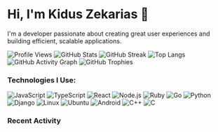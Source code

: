 # Hi, I'm Kidus Zekarias 👋

I'm a developer passionate about creating great user experiences and building efficient, scalable applications.

![Profile Views](https://komarev.com/ghpvc/?username=kidusshoa)
![GitHub Stats](https://github-readme-stats.vercel.app/api?username=kidusshoa&show_icons=true&theme=radical)
![GitHub Streak](https://github-readme-streak-stats.herokuapp.com/?user=kidusshoa&theme=radical)
![Top Langs](https://github-readme-stats.vercel.app/api/top-langs/?username=kidusshoa&layout=compact&theme=radical)
![GitHub Activity Graph](https://activity-graph.herokuapp.com/graph?username=kidusshoa&theme=dracula)
![GitHub Trophies](https://github-profile-trophy.vercel.app/?username=kidusshoa&theme=dracula)

### Technologies I Use:

![JavaScript](https://img.shields.io/badge/-JavaScript-F7DF1E?logo=javascript&logoColor=black)
![TypeScript](https://img.shields.io/badge/-TypeScript-007ACC?logo=typescript&logoColor=white)
![React](https://img.shields.io/badge/-React-61DAFB?logo=react&logoColor=white)
![Node.js](https://img.shields.io/badge/-Node.js-339933?logo=node.js&logoColor=white)
![Ruby](https://img.shields.io/badge/-Ruby-CC342D?logo=ruby&logoColor=white)
![Go](https://img.shields.io/badge/-Go-00ADD8?logo=go&logoColor=white)
![Python](https://img.shields.io/badge/-Python-3776AB?logo=python&logoColor=white)
![Django](https://img.shields.io/badge/-Django-092E20?logo=django&logoColor=white)
![Linux](https://img.shields.io/badge/-Linux-FCC624?logo=linux&logoColor=black)
![Ubuntu](https://img.shields.io/badge/-Ubuntu-E95420?logo=ubuntu&logoColor=white)
![Android](https://img.shields.io/badge/-Android-3DDC84?logo=android&logoColor=white)
![C++](https://img.shields.io/badge/-C++-00599C?logo=c%2B%2B&logoColor=white)
![C](https://img.shields.io/badge/-C-A8B9CC?logo=c&logoColor=white)


### Recent Activity
<!--START_SECTION:activity-->
<!--END_SECTION:activity-->


